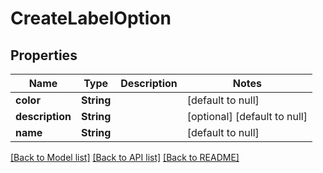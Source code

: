 # CreateLabelOption

## Properties
Name | Type | Description | Notes
------------ | ------------- | ------------- | -------------
**color** | **String** |  | [default to null]
**description** | **String** |  | [optional] [default to null]
**name** | **String** |  | [default to null]

[[Back to Model list]](../README.md#documentation-for-models) [[Back to API list]](../README.md#documentation-for-api-endpoints) [[Back to README]](../README.md)


